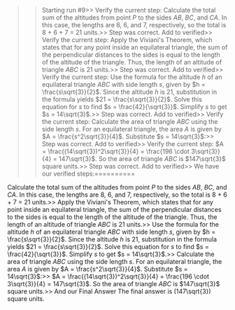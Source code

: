 >> Starting run #9>> 
Verify the current step: 
Calculate the total sum of the altitudes from point $P$ to the sides $AB$, $BC$, and $CA$. In this case, the lengths are 8, 6, and 7, respectively, so the total is 8 + 6 + 7 = 21 units.>> 
Step was correct. Add to verified>> 
Verify the current step: 
Apply the Viviani's Theorem, which states that for any point inside an equilateral triangle, the sum of the perpendicular distances to the sides is equal to the length of the altitude of the triangle. Thus, the length of an altitude of triangle $ABC$ is 21 units.>> 
Step was correct. Add to verified>> 
Verify the current step: 
Use the formula for the altitude $h$ of an equilateral triangle $ABC$ with side length $s$, given by $h = \frac{s\sqrt{3}}{2}$. Since the altitude $h$ is 21, substitution in the formula yields $21 = \frac{s\sqrt{3}}{2}$. Solve this equation for $s$ to find $s = \frac{42}{\sqrt{3}}$. Simplify $s$ to get $s = 14\sqrt{3}$.>> 
Step was correct. Add to verified>> 
Verify the current step: 
Calculate the area of triangle $ABC$ using the side length $s$. For an equilateral triangle, the area $A$ is given by $A = \frac{s^2\sqrt{3}}{4}$. Substitute $s = 14\sqrt{3}$:>> 
Step was correct. Add to verified>> 
Verify the current step: 
$A = \frac{(14\sqrt{3})^2\sqrt{3}}{4} = \frac{196 \cdot 3\sqrt{3}}{4} = 147\sqrt{3}$. So the area of triangle $ABC$ is $147\sqrt{3}$ square units.>> 
Step was correct. Add to verified>> 
We have our verified steps:==========

>> 
Calculate the total sum of the altitudes from point $P$ to the sides $AB$, $BC$, and $CA$. In this case, the lengths are 8, 6, and 7, respectively, so the total is 8 + 6 + 7 = 21 units.>> 
Apply the Viviani's Theorem, which states that for any point inside an equilateral triangle, the sum of the perpendicular distances to the sides is equal to the length of the altitude of the triangle. Thus, the length of an altitude of triangle $ABC$ is 21 units.>> 
Use the formula for the altitude $h$ of an equilateral triangle $ABC$ with side length $s$, given by $h = \frac{s\sqrt{3}}{2}$. Since the altitude $h$ is 21, substitution in the formula yields $21 = \frac{s\sqrt{3}}{2}$. Solve this equation for $s$ to find $s = \frac{42}{\sqrt{3}}$. Simplify $s$ to get $s = 14\sqrt{3}$.>> 
Calculate the area of triangle $ABC$ using the side length $s$. For an equilateral triangle, the area $A$ is given by $A = \frac{s^2\sqrt{3}}{4}$. Substitute $s = 14\sqrt{3}$:>> 
$A = \frac{(14\sqrt{3})^2\sqrt{3}}{4} = \frac{196 \cdot 3\sqrt{3}}{4} = 147\sqrt{3}$. So the area of triangle $ABC$ is $147\sqrt{3}$ square units.>> 
And our Final Answer
The final answer is \(147\sqrt{3}\) square units.
